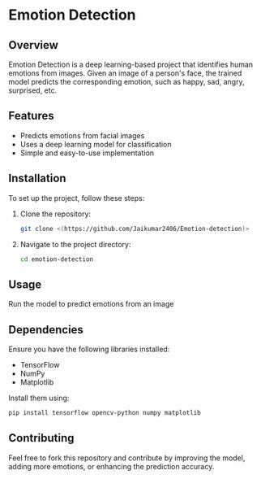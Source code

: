 # Emotion Detection

## Overview
Emotion Detection is a deep learning-based project that identifies human emotions from images. Given an image of a person's face, the trained model predicts the corresponding emotion, such as happy, sad, angry, surprised, etc.

## Features
- Predicts emotions from facial images
- Uses a deep learning model for classification
- Simple and easy-to-use implementation

## Installation
To set up the project, follow these steps:

1. Clone the repository:
   ```bash
   git clone <(https://github.com/Jaikumar2406/Emotion-detection)>
   ```
2. Navigate to the project directory:
   ```bash
   cd emotion-detection
   ```

## Usage
Run the model to predict emotions from an image

## Dependencies
Ensure you have the following libraries installed:
- TensorFlow
- NumPy
- Matplotlib

Install them using:
```bash
pip install tensorflow opencv-python numpy matplotlib
```

## Contributing
Feel free to fork this repository and contribute by improving the model, adding more emotions, or enhancing the prediction accuracy.
